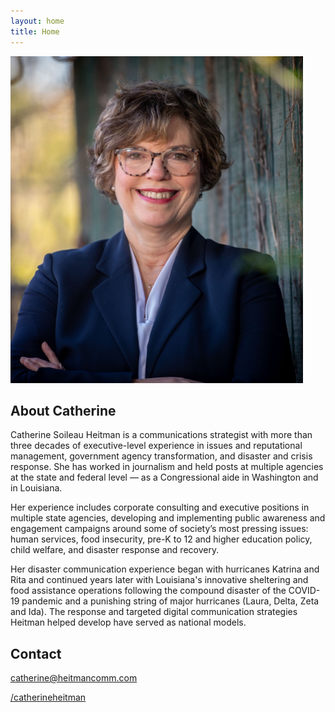 ```yaml
---
layout: home
title: Home
---
```


![Headshot of Catherine Heitman](/assets/headshot.png)

## About Catherine

Catherine Soileau Heitman is a communications strategist with more
than three decades of executive-level experience in issues and
reputational management, government agency transformation, and
disaster and crisis response. She has worked in journalism and held
posts at multiple agencies at the state and federal level — as a
Congressional aide in Washington and in Louisiana.

Her experience includes corporate consulting and executive positions
in multiple state agencies, developing and implementing public
awareness and engagement campaigns around some of society’s most
pressing issues: human services, food insecurity, pre-K to 12 and
higher education policy, child welfare, and disaster response and
recovery.

Her disaster communication experience began with hurricanes Katrina
and Rita and continued years later with Louisiana's innovative
sheltering and food assistance operations following the compound
disaster of the COVID-19 pandemic and a punishing string of major
hurricanes (Laura, Delta, Zeta and Ida). The response and targeted
digital communication strategies Heitman helped develop have served as
national models.

## Contact

<i class="bi bi-envelope"></i> [catherine@heitmancomm.com](catherine@heitmancomm.com)

<i class="bi bi-linkedin"></i> [/catherineheitman](https://www.linkedin.com/in/catherineheitman/)
